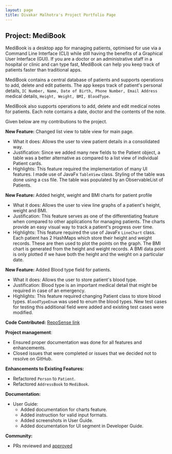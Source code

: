 ```yaml
---
layout: page
title: Divakar Malhotra's Project Portfolio Page
---
```


## Project: MediBook

MediBook is a desktop app for managing patients, optimised for use via a Command Line Interface (CLI) while still
having the benefits of a Graphical User Interface (GUI). If you are a doctor or an administrative staff in a
hospital or clinic and can type fast, MediBook can help you keep track of patients faster than traditional apps.

MediBook contains a central database of patients and supports operations to add, delete and edit patients. The
app keeps track of patient's personal details, `IC Number, Name, Date of Birth, Phone Number, Email Address`
medical details, `Height, Weight, BMI, BloodType`. 

MediBook also supports operations to add, delete and edit medical notes for patients. Each note contains a date,
doctor and the contents of the note.

Given below are my contributions to the project.

**New Feature:** Changed list view to table view for main page.
* What it does: Allows the user to view patient details in a consolidated way.
* Justification: Since we added many new fields to the Patient object, a table was a better alternative as compared to a list view of individual Patient cards.
* Highlights: This feature required the implementation of many UI features. I made use of JavaFx `TableView` class. Styling of the table was done using a css file.
The table was populated by an ObservableList of Patients.

**New Feature:** Added height, weight and BMI charts for patient profile
* What it does: Allows the user to view line graphs of a patient's height, weight and BMI.
* Justification: This feature serves as one of the differentiating feature when compared to other applications for managing patients.
The charts provide an easy visual way to track a patient's progress over time.
* Highlights: This feature required the use of JavaFx `LineChart` class. Each patient has 2 HashMaps which store their height and weight records. 
These are then used to plot the points on the graph. The BMI chart is generated from the height and weight records. A BMI data point is only plotted
if we have both the height and the weight on a particular date.

**New Feature:** Added Blood type field for patients.
* What it does: Allows the user to store patient's blood type.
* Justification: Blood type is an important medical detail that might be required in case of an emergency.
* Highlights: This feature required changing Patient class to store blood types. `BloodTypeEnum` was used to enum the blood types.
New test cases for testing this additional field were added and existing test cases were modified.

**Code Contributed:** [RepoSense link](https://nus-cs2103-ay2021s1.github.io/tp-dashboard/#breakdown=true&search=divakarmal)

**Project management**:
* Ensured proper documentation was done for all features and enhancements.
* Closed issues that were completed or issues that we decided not to resolve on GitHub.

**Enhancements to Existing Features:**
* Refactored `Person` to `Patient`.
* Refactored `AddressBook` to `MediBook`.

**Documentation:**
* User Guide:
    * Added documentation for charts feature.
    * Added instruction for valid input formats.
    * Added screenshots in User Guide.
    * Added documentation for UI segment in Developer Guide.

**Community:**
* PRs reviewed and [approved](https://github.com/AY2021S1-CS2103T-F13-3/tp/pulls?q=is%3Apr+is%3Aclosed+reviewed-by%3Adivakarmal+)
